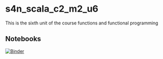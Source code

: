 # s4n_scala_c2_m2_u6
This is the sixth unit of the course functions and functional programming

## Notebooks

[![Binder](https://mybinder.org/badge_logo.svg)](https://mybinder.org/v2/gh/juancardonas4n/s4n_scala_c2_m2_u6/dev?filepath=notebooks%2Fnb_c2_m2_u6%2FC2_M2_U6_NB_01.ipynb)
